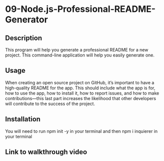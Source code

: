 # 09-Node.js-Professional-README-Generator

## Description
This program will help you generate a professional README for a new project. This command-line application will help you easily generate one.
## Usage
When creating an open source project on GitHub, it’s important to have a high-quality README for the app. This should include what the app is for, how to use the app, how to install it, how to report issues, and how to make contributions—this last part increases the likelihood that other developers will contribute to the success of the project.
## Installation
You will need to run npm init -y in your terminal and then npm i inquierer in your terminal
## Link to walkthrough video


